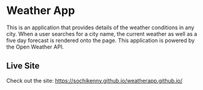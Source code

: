 # Weather App 

This is an application that provides details of the weather conditions in any city. When a user searches for a city name, the current weather as well as a five day forecast is rendered onto the page. This application is powered by the Open Weather API. 


## Live Site

Check out the site: https://sochikenny.github.io/weatherapp.github.io/
